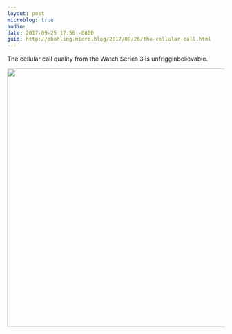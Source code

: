 ```yaml
---
layout: post
microblog: true
audio: 
date: 2017-09-25 17:56 -0800
guid: http://bbohling.micro.blog/2017/09/26/the-cellular-call.html
---
```

The cellular call quality from the Watch Series 3 is unfrigginbelievable. 

<img src="http://micro.brandonbohling.com/uploads/2017/6efb557670.jpg" width="600" height="599" />
